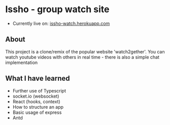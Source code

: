 # Issho - group watch site

- Currently live on: [issho-watch.herokuapp.com](https://issho-watch.herokuapp.com)

## About

This project is a clone/remix of the popular website 'watch2gether'. You can watch youtube videos with others in real time - there is also a simple chat implementation

## What I have learned

- Further use of Typescript
- socket.io (websocket)
- React (hooks, context)
- How to structure an app
- Basic usage of express
- Antd
